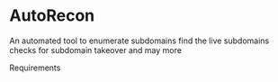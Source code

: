 # AutoRecon
An automated tool to enumerate subdomains find the live subdomains checks for subdomain takeover and may more


Requirements
  
